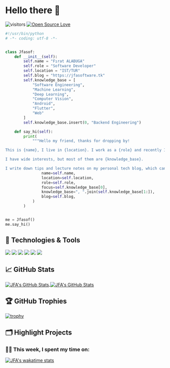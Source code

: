 # Hello there 👋

![visitors](https://visitor-badge.laobi.icu/badge?page_id=JFASOF.JFASOF)
[![Open Source Love](https://badges.frapsoft.com/os/v1/open-source.svg?v=102)](https://github.com/ellerbrock/open-source-badge/)


```python
#!/usr/bin/python
# -*- coding: utf-8 -*-


class Jfasof:
    def __init__(self):
        self.name = "Fırat ALABUGA"
        self.role = "Software Developer"
        self.location = "IST/TUR"
        self.blog = "https://jfasoftware.tk"
        self.knowledge_base = [
            "Software Engineering",
            "Machine Learning",
            "Deep Learning",
            "Computer Vision",
            "Android",
            "Flutter",
            "Web"
        ]
        self.knowledge_base.insert(0, "Backend Engineering")

    def say_hi(self):
        print(
            """Hello my friend, thanks for dropping by!

This is {name}, I live in {location}. I work as a {role} and recently I am focusing on {focus} for my personal growth.

I have wide interests, but most of them are {knowledge_base}.

I write down tips and lecture notes on my personal tech blog, which can be found here: {blog}""".format(
                name=self.name,
                location=self.location,
                role=self.role,
                focus=self.knowledge_base[0],
                knowledge_base=", ".join(self.knowledge_base[1:]),
                blog=self.blog,
            )
        )


me = Jfasof()
me.say_hi()

```

## 🔧 Technologies & Tools

![](https://img.shields.io/badge/OS-Linux-informational?style=flat&logo=linux&logoColor=white&color=6aa6f8)
![](https://img.shields.io/badge/Editor-VS_Code-informational?style=flat&logo=visual-studio-code&logoColor=white&color=6aa6f8)
![](https://img.shields.io/badge/Code-Python-informational?style=flat&logo=python&logoColor=white&color=6aa6f8)
![](https://img.shields.io/badge/Code-JavaScript-informational?style=flat&logo=javascript&logoColor=white&color=6aa6f8)
![](https://img.shields.io/badge/Code-Flutter-informational?style=flat&logo=flutter&logoColor=white&color=6aa6f8)
![](https://img.shields.io/badge/Code-NodeJs-informational?style=flat&logo=node&logoColor=white&color=6aa6f8)



## &#x1f4c8; GitHub Stats

<a href="https://github.com/JFASOF/JFASOF">
  <img align="center" src="https://github-readme-stats.vercel.app/api/top-langs/?username=JFASOF&hide=c%2B%2B,c,html&title_color=6aa6f8&text_color=8a919a&icon_color=6aa6f8&bg_color=0e1116" alt="JFA's GitHub Stats" />
</a>

<a href="https://github.com/JFASOF/JFASOF">
  <img align="center" src="https://github-readme-stats.vercel.app/api?username=JFASOF&show_icons=true&line_height=27&count_private=true&title_color=6aa6f8&text_color=8a919a&icon_color=6aa6f8&bg_color=0e1116" alt="JFA's GitHub Stats" />
</a>

## 🏆 GitHub Trophies

[![trophy](https://github-profile-trophy.vercel.app/?username=JFASOF&theme=nord&column=7)](https://github.com/JFASOF/github-profile-trophy)


## 🗂️ Highlight Projects



### 🧑‍💻  This week, I spent my time on:

[![JFA's wakatime stats](https://github-readme-stats.vercel.app/api/wakatime?username=JFASOF&line_height=27&title_color=6aa6f8&text_color=8a919a&icon_color=6aa6f8&bg_color=0e1116)](https://github.com/anuraghazra/github-readme-stats)
